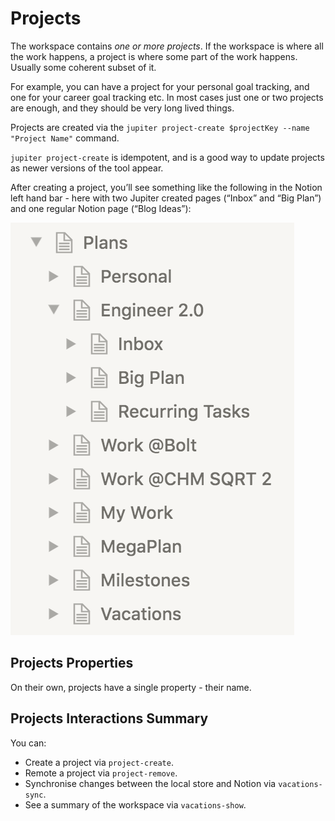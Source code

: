 # Projects

The workspace contains _one or more_ _projects_. If the workspace is where all the
work happens, a project is where some part of the work happens. Usually some
coherent subset of it.

For example, you can have a project for your personal goal tracking, and one for
your career goal tracking etc. In most cases just one or two projects are enough,
and they should be very long lived things.

Projects are created via the `jupiter project-create $projectKey --name "Project Name"`
command.

`jupiter project-create` is idempotent, and is a good way to update projects as
newer versions of the tool appear.

After creating a project, you’ll see something like the following in the Notion
left hand bar - here with two Jupiter created pages (“Inbox” and “Big Plan”) and one
regular Notion page (“Blog Ideas”):

![Projects image](../assets/concepts-projects.png)

## Projects Properties

On their own, projects have a single property - their name.

## Projects Interactions Summary

You can:

* Create a project via `project-create`.
* Remote a project via `project-remove`.
* Synchronise changes between the local store and Notion via `vacations-sync`.
* See a summary of the workspace via `vacations-show`.
